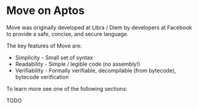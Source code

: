 # Move on Aptos

Move was originally developed at Libra / Diem by developers at Facebook to provide a safe, concise, and secure language.

The key features of Move are:

* Simplicity - Small set of syntax
* Readability - Simple / legible code (no assembly!)
* Verifiability - Formally verifiable, decompilable (from bytecode), bytecode verification

To learn more see one of the following sections:

TODO